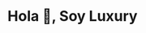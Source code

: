 <div id="user-content-toc">
  <ul align="center">
    <summary><h1 style="display: inline-block">Hola 👋, Soy Luxury</h1></summary>
  </ul>
</div>
